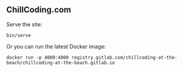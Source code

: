 ## ChillCoding.com

Serve the site:

```
bin/serve
```

Or you can run the latest Docker image:

```
docker run -p 4000:4000 registry.gitlab.com/chillcoding-at-the-beach/chillcoding-at-the-beach.gitlab.io
```
